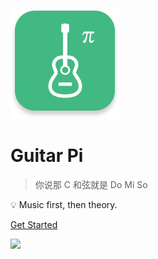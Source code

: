 <!-- ![logo](_media/Red.png) -->

![logo](_media/logo_vue.png)

# Guitar Pi

> 你说那 C 和弦就是 Do Mi So

<!-- 今天开始学习一点和声知识吧！ -->

<!-- > First came music, then came theory. -->

💡 Music first, then theory.

<!-- [GitHub](https://github.com/docsifyjs/docsify/) -->

[Get Started](#大家好，我是弹吉他的派)

<!-- 背景图片 -->

![](https://ae01.alicdn.com/kf/Uc3a80d59ebc645c59fe983dcc4622203y.jpg)
